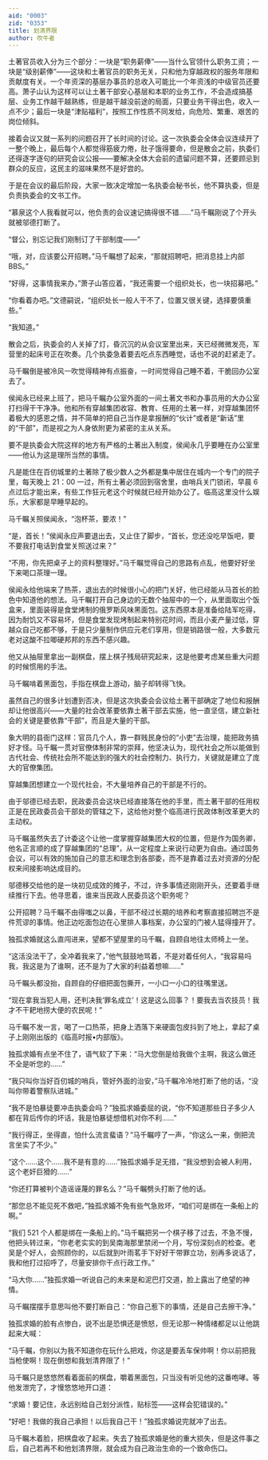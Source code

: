 ```yaml
---
aid: "0003"
zid: "0353"
title: 划清界限
author: 吹牛者
---
```


土著官员收入分为三个部分：一块是“职务薪俸”——当什么官领什么职务工资；一块是“级别薪俸”——这块和土著官员的职务无关，只和他为穿越政权的服务年限和贡献度有关。一个年资深的基层办事员的总收入可能比一个年资浅的中级官员还要高。萧子山认为这样可以让土著干部安心基层和本职的业务工作，不会造成搞基层、业务工作越干越熟练，但是越干越没前途的局面，只要业务干得出色，收入一点不少；最后一块是“津贴福利”，按照工作性质不同发给，向危险、繁重、艰苦的岗位倾斜。

接着会议又就一系列的问题召开了长时间的讨论。这一次执委会全体会议连续开了一整个晚上，最后每个人都觉得筋疲力倦，肚子饿得要命，但是散会之前，执委们还得逐字逐句的研究会议公报——要解决全体大会前的遗留问题不算，还要顾忌到群众的反应，这民主的滋味果然不是好尝的。

于是在会议的最后阶段，大家一致决定增加一名执委会秘书长，他不算执委，但是负责执委会的文书工作。

“慕泉这个人我看就可以，他负责的会议速记搞得很不错……”马千瞩刚说了个开头就被邬德打断了。

“督公，别忘记我们刚制订了干部制度——”

“哦，对，应该要公开招聘。”马千瞩想了起来，“那就招聘吧，把消息挂上内部 BBS。”

“好得，这事情我来办，”萧子山答应着，“我还需要一个组织处长，也一块招募吧。”

“你看着办吧。”文德嗣说，“组织处长一般人干不了，位置又很关键，选择要慎重些。”

“我知道。”

散会之后，执委会的人关掉了灯，昏沉沉的从会议室里出来，天已经微微发亮，军营里的起床号正在吹奏。几个执委急着要去吃点东西睡觉，话也不说的赶紧走了。

马千瞩倒是被冷风一吹觉得精神有点振奋，一时间觉得自己睡不着，干脆回办公室去了。

侯闻永已经来上班了，把马千瞩办公室外面的一间土著文书和办事员用的大办公室打扫得干干净净。他和所有穿越集团收容、教育、任用的土著一样，对穿越集团怀着极大的感恩之情，并不简单的把自己当作是拿报酬的“伙计”或者是“新话”里的“干部”，而是视之为人身依附更为紧密的主从关系。

要不是执委会大院这样的地方有严格的土著出入制度，侯闻永几乎要睡在办公室里——他认为这是理所当然的事情。

凡是能住在百仞城里的土著除了极少数人之外都是集中居住在城内一个专门的院子里，每天晚上 21：00 一过，所有土著必须回到宿舍里，由哨兵关门锁闭，早晨 6 点过后才能出来，有些工作狂元老这个时候就已经开始办公了。临高这里没什么娱乐，大家都是早睡早起的。

马千瞩关照侯闻永，“泡杯茶，要浓！”

“是，首长！”侯闻永应声要退出去，又止住了脚步，“首长，您还没吃早饭吧，要不要我打电话到食堂关照送过来？”

“不用，你先把桌子上的资料整理好。”马千瞩觉得自己的思路有点乱，他要好好坐下来喝口茶理一理。

侯闻永给他端来了热茶，退出去的时候很小心的把门关好，他已经能从马首长的脸色中知道他的想法。马千瞩打开自己身边的无数个抽屉中的一个，从里面取出个饭盒来，里面装得是食堂烤制的俄罗斯风味黑面包。这东西原本是准备给陆军吃得，因为耐饥又不容易坏，但是食堂发现烤制起来特别花时间，而且小麦产量过低，穿越众自己吃都不够，于是只少量制作供应元老们享用，但是销路很一般，大多数元老对这酸不拉唧硬邦邦的东西不感兴趣。

他又从抽屉里拿出一副棋盘，摆上棋子残局研究起来，这是他要考虑某些重大问题的时候惯用的手法。

马千瞩啃着黑面包，手指在棋盘上游动，脑子却转得飞快。

虽然自己的很多计划遭到否决，但是这次执委会会议给土著干部确定了地位和报酬却让他很高兴——大量的社会改革要依靠土著干部去实施，他一直坚信，建立新社会的关键是要依靠“干部”，而且是大量的干部。

象大明的县衙门这样：官员几个人，靠一群贱民身份的“小吏”去治理，能把政务搞好才怪。马千瞩一贯对官僚体制非常的崇拜，他坚决认为，现代社会之所以能做到古代社会、传统社会所不能达到的强大的社会控制力、执行力，关键就是建立了庞大的官僚集团。

穿越集团想建立一个现代社会，不大量培养自己的干部是不行的。

由于邬德已经去职，民政委员会这块已经直接落在他的手里，而土著干部的任用权正是在民政委员会干部处的管辖之下，这给他对整个临高进行民政体制改革更大的主动权。

马千瞩虽然失去了计委这个让他一度掌握穿越集团大权的位置，但是作为国务卿，他名正言顺的成了穿越集团的“总理”，从一定程度上来说行动更为自由。通过国务会议，可以有效的施加自己的意志和理念到各部委，而不是靠着过去对资源的分配权来间接影响达成目的。

邬德移交给他的是一块初见成效的摊子，不过，许多事情还刚刚开头，还要着手继续推行下去。他寻思着，谁来当民政人民委员这个职务呢？

公开招聘？马千瞩不由得嗤之以鼻，干部不经过长期的培养和考察直接招聘岂不是件荒谬的事情。他正边吃面包边在心里排人事档案，办公室的门被人猛得撞开了。

独孤求婚就这么直闯进来，望都不望屋里的马千瞩，自顾自地往太师椅上一坐。

“这活没法干了，全冲着我来了，”他气鼓鼓地骂着，不是对着任何人，“我容易吗我，我这是为了谁啊，还不是为了大家的利益着想嘛……”

马千瞩头都没抬，自顾自的仔细把面包撕开，一小口一小口的往嘴里送。

“现在拿我当犯人用，还判决我‘罪名成立’！这是这么回事？！要我去当农技员！我才不干耙地捞大便的农民呢！”

马千瞩不发一言，喝了一口热茶，把身上洒落下来硬面包皮抖到了地上，拿起了桌子上刚刚出版的《临高时报•内部版》。

独孤求婚有点坐不住了，语气软了下来：“马大您倒是给我做个主啊，我这么做还不全是听您的……”

“我只叫你当好百仞城的哨兵，管好外面的治安，”马千瞩冷冷地打断了他的话，“没叫你带着警察队进城。”

“我不是怕暴徒要冲击执委会吗？”独孤求婚委屈的说，“你不知道那些日子多少人都在背后传你的坏话，我是怕暴徒想借机对你不利……”

“我行得正，坐得直，怕什么流言蜚语？”马千瞩哼了一声，“你这么一来，倒把流言坐实了不少。”

“这个……这个……我不是有意的……”独孤求婚手足无措，“我没想到会被人利用，这个老奸巨猾的……”

“你还打算被判个造谣诬蔑的罪名么？”马千瞩劈头打断了他的话。

“那您总不能见死不救吧，”独孤求婚不免有些气急败坏，“咱们可是绑在一条船上的啊。”

“我们 521 个人都是绑在一条船上的。”马千瞩把另一个棋子移了过去，不急不慢，他把头转过来，“你老老实实的到吴南海那里禁闭一个月，写份深刻点的检查。老吴是个好人，会照顾你的，以后就到叶雨茗手下好好干带罪立功，别再多说话了，我和他打过招呼了，尽量安排你干点行政工作。”

“马大你……”独孤求婚一听说自己的未来是和泥巴打交道，脸上露出了绝望的神情。

马千瞩摆摆手意思叫他不要打断自己：“你自己惹下的事情，还是自己去擦干净。”

独孤求婚的脸有点惨白，说不出是恐惧还是愤怒，但无论那一种情绪都足以让他跳起来大喊：

“马千瞩，你别以为我不知道你在玩什么把戏，你这是要丢车保帅啊！你以前把我当枪使啊！现在倒想和我划清界限了！”

马千瞩只是悠悠然看着面前的棋盘，嚼着黑面包，只当没有听见他的这番咆哮。等他发泄完了，才慢悠悠地开口道：

“求婚！要记住，永远别给自己划分派性，贴标签——这样会犯错误的。”

“好吧！我做的我自己承担！以后我自己干！”独孤求婚说完就冲了出去。

马千瞩木着脸，把棋盘收了起来。失去了独孤求婚是他的重大损失，但是这件事之后，自己若再不和他划清界限，就会成为自己政治生命的一个致命伤口。
